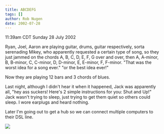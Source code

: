 ```yaml
---
title: ABCDEFG
tags: []
author: Rob Nugen
date: 2002-07-28
---
```


<p class=date>11:39am CDT Sunday 28 July 2002</p>

<p>Ryan, Joel, Aaron are playing guitar, drums, guitar respectively,
sorta serenading Mikey, who apparently requested a certain type of
song, so they just jammed on the chords A, B, C, D, E, F, G over and
over, then A, A-minor, B, B-minor, C, C-minor, D, D-minor, E, E-minor,
F, F-minor.  "That was the worst idea for a song ever."  "or the best
idea ever!"</p>

<p>Now they are playing 12 bars and 3 chords of blues.</p>

<p>Last night, although I didn't hear it when it happened, Jack was
apparently all, "hey ass suckers!  Here's 2 simple instructions for
you: Shut and Up!"  Jack wasn't trying to sleep, just trying to get
them quiet so others could sleep.  I wore earplugs and heard
nothing.</p>

<p>Later I'm going out to get a hub so we can connect multiple
computers to their DSL line.</p>

<p><img src="/images/rob/wL-ROB.gif"/></p>
